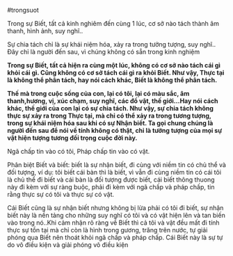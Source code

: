 #trongsuot 

Trong sự Biết, tất cả kinh nghiêm đến cùng 1 lúc, cơ sở nào tách thành âm thanh, hình ảnh, suy nghĩ..

Sự chia tách chỉ là sự khái niệm hóa, xảy ra trong tưởng tượng, suy nghĩ.. Đây chỉ là người đến sau, vì chúng không có sẵn trong kinh nghiệm

**Trong sự Biết, tất cả hiện ra cùng một lúc, không có cơ sở nào tách cái gì khỏi cái gì. Cũng không có cơ sở tách cái gì ra khỏi Biết. Như vậy, Thực tại là không thể phân tách, hay nói cách khác, Biết là không thể phân tách.**

**Thế mà trong cuộc sống của con, lại có tôi, lại có màu sắc, âm thanh,hương, vị, xúc chạm, suy nghĩ, các đồ vật, thế giới…Hay nói cách khác, thế giới của con lại có sự chia tách. Như vậy, sự chia tách không thực sự xảy ra trong Thực tại, mà chỉ có thể xảy ra trong tương tượng, trong sự khái niệm hóa sau khi có sự Nhận biết. Ta gọi chung chúng là người đến sau để nói về tính không có thật, chỉ là tưởng tượng của mọi sự vật hiện tượng tương đối trọng cuộc đời này.**

Ngã chấp tin vào có tôi, Pháp chấp tin vào có vật.

Phân biệt Biết và biết: biết là sự nhận biết, đi cùng với niềm tin có chủ thể và đối tượng, ví dụ: tôi biết cái bàn thì là biết, vì vẫn đi cùng niềm tin có cái tôi là chủ thể đi biết và cái bàn là đối tượng được biết, cái biết thông thuong này đi kèm với sự ràng buộc, phải đi kèm với ngã chấp và pháp chấp, tin rằng thực sự có tôi và thực sự có vật.

Cái Biết cũng là sự nhận biết nhưng không bị lừa phải có tôi đi biết, sự nhận biết này là nền tảng cho những suy nghĩ có tôi và có vật hiện lên và tan biến vào trong nó..Khi cảm nhận rõ ràng về Biết thì cả tôi và vật đều mất đi tính thực sự tồn tại mà chỉ còn là hình trong gương, trăng trên nước, tự giải phóng qua Biết nên thoát khỏi ngã chấp và pháp chấp. Cái Biết này là sự tự do vô điều kiện và giải phóng vô điều kiện

